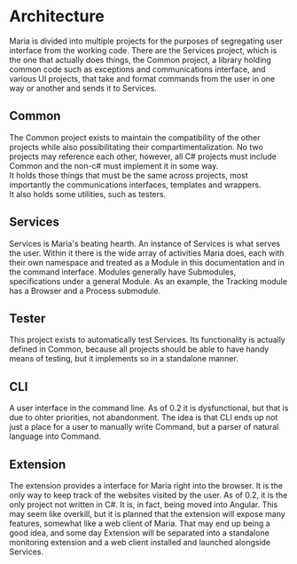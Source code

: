 # Architecture
Maria is divided into multiple projects for the purposes of segregating user interface from the working code. There are the Services project, which is the one that actually does things, the Common project, a library holding common code such as exceptions and communications interface, and various UI projects, that take and format commands from the user in one way or another and sends it to Services.  

## Common
The Common project exists to maintain the compatibility of the other projects while also possibilitating their compartimentalization. No two projects may reference each other, however, all C# projects must include Common and the non-c# must implement it in some way.  
It holds those things that must be the same across projects, most importantly the communications interfaces, templates and wrappers.  
It also holds some utilities, such as testers.

## Services
Services is Maria's beating hearth. An instance of Services is what serves the user. Within it there is the wide array of activities Maria does, each with their own namespace and treated as a Module in this documentation and in the command interface. Modules generally have Submodules, specifications under a general Module. As an example, the Tracking module has a Browser and a Process submodule.

## Tester
This project exists to automatically test Services. Its functionality is actually defined in Common, because all projects should be able to have handy means of testing, but it implements so in a standalone manner.

## CLI
A user interface in the command line. As of 0.2 it is dysfunctional, but that is due to ohter priorities, not abandonment. The idea is that CLI ends up not just a place for a user to manually write Command, but a parser of natural language into Command.

## Extension
The extension provides a interface for Maria right into the browser. It is the only way to keep track of the websites visited by the user. 
As of 0.2, it is the only project not written in C#. It is, in fact, being moved into Angular. This may seem like overkill, but it is planned that the extension will expose many features, somewhat like a web client of Maria. That may end up being a good idea, and some day Extension will be separated into a standalone monitoring extension and a web client installed and launched alongside Services. 